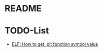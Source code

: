 README
======


# TODO-List

- [ELF: How to get .plt function symbol value](https://stackoverflow.com/questions/73861548/elf-how-to-get-plt-function-symbol-value)

